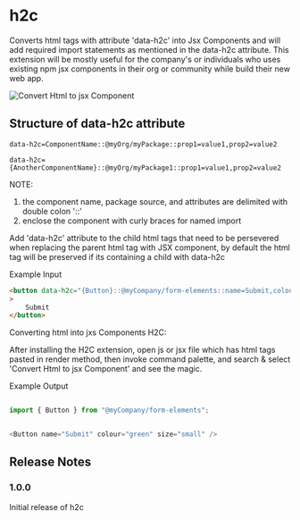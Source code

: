 # h2c

Converts html tags with attribute 'data-h2c'  into Jsx Components and will add required import statements as mentioned in the data-h2c attribute.
This extension will be mostly useful for the company's or individuals who uses existing npm jsx components in their org or community while build their new web app.


![Convert Html to jsx Component](./resources/SampleFeedBackComponent.gif)



## Structure of data-h2c attribute

```
data-h2c=ComponentName::@myOrg/myPackage::prop1=value1,prop2=value2

data-h2c={AnotherComponentName}::@myOrg/myPackage1::prop1=value1,prop2=value2
```

NOTE:
1) the component name, package source, and attributes are delimited with double colon '::'
2) enclose the component with curly braces for named import

Add 'data-h2c' attribute to the child html tags that need to be persevered when replacing the parent html tag with JSX component, by default the html tag will be preserved if its containing a child with data-h2c


Example Input
```html
<button data-h2c="{Button}::@myCompany/form-elements::name=Submit,colour=green,size=small"
>
    Submit
</button>

```

Converting html into jxs Components H2C:

After installing the H2C extension, open js or jsx file which has html tags pasted in render method,
then invoke command palette, and search & select 'Convert Html to jsx Component' and see the magic.


Example Output
```js

import { Button } from "@myCompany/form-elements";


<Button name="Submit" colour="green" size="small" />

```

## Release Notes

### 1.0.0

Initial release of h2c


